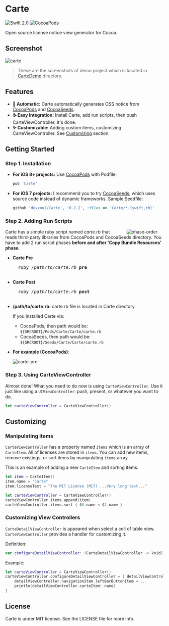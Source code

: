 Carte
=====

![Swift 2.0](https://img.shields.io/badge/Swift-2.0-orange.svg)
[![CocoaPods](http://img.shields.io/cocoapods/v/Carte.svg?style=flat)](https://cocoapods.org/pods/Carte)

Open source license notice view generator for Cocoa.


Screenshot
----------

![carte](https://cloud.githubusercontent.com/assets/931655/9243550/d781a822-41cc-11e5-91bb-8b5123b2c91e.png)


> These are the screenshots of demo project which is located in [CarteDemo](https://github.com/devxoul/Carte/tree/master/CarteDemo) directory.


Features
--------

- **:red_car: Automatic:** Carte automatically generates OSS notice from [CocoaPods](https://cocoapods.org) and [CocoaSeeds](https://github.com/devxoul/CoocaSeeds).
- **:coffee: Easy Integration:** Install Carte, add run scripts, then push CarteViewController. It's done.
- **:sparkles: Customizable:** Adding custom items, customizing CarteViewController. See [Customizing](#customizing) section.


Getting Started
---------------

### Step 1. Installation

- **For iOS 8+ projects:** Use [CocoaPods](https://cocoapods.org) with Podfile:

    ```ruby
    pod 'Carte'
    ```


- **For iOS 7 projects:** I recommend you to try [CocoaSeeds](https://github.com/devxoul/CocoaSeeds), which uses source code instead of dynamic frameworks. Sample Seedfile:

    ```ruby
    github 'devxoul/Carte', '0.2.2', :files => 'Carte/*.{swift,rb}'
    ```


### Step 2. Adding Run Scripts

<img src="https://cloud.githubusercontent.com/assets/931655/9232206/6cd6cec2-4167-11e5-8bcd-9d911cf59a50.png" alt="phase-order" align="right" hspace="20">

Carte has a simple ruby script named *carte.rb* that reads third-party libraries from CocoaPods and CocoaSeeds directory. You have to add 2 run script phases **before and after 'Copy Bundle Resources' phase**.

- **Carte Pre**

    <pre>
    ruby <i>/path/to/carte.rb</i> <b>pre</b>
    </pre>

- **Carte Post**

    <pre>
    ruby <i>/path/to/carte.rb</i> <b>post</b>
    </pre>

- **/path/to/carte.rb:** carte.rb file is located in Carte directory.

    If you installed Carte via:

    - CocoaPods, then path would be: `${SRCROOT}/Pods/Carte/Carte/carte.rb`
    - CocoaSeeds, then path would be: `${SRCROOT}/Seeds/Carte/Carte/carte.rb`

- **For example (CocoaPods)**:

    ![carte-pre](https://cloud.githubusercontent.com/assets/931655/9234048/71a32392-4171-11e5-8aea-dfdf434b24f0.png)


### Step 3. Using CarteViewController

Almost done! What you need to do now is using `CarteViewController`. Use it just like using a `UIViewController`: push, present, or whatever you want to do.

```swift
let carteViewController = CarteViewController()
```


Customizing
-----------

### Manipulating items

`CarteViewController` has a property named `items` which is an array of `CarteItem`. All of licenses are stored in `items`. You can add new items, remove existings, or sort items by manipulating `items` array.

This is an example of adding a new `CarteItem` and sorting items.

```swift
let item = CarteItem()
item.name = "Carte"
item.licenseText = "The MIT License (MIT) ...Very long text..."

let carteViewController = CarteViewController()
carteViewController.items.append(item)
carteViewController.items.sort { $0.name < $1.name }
```

### Customizing View Controllers

`CarteDetailViewController` is appeared when select a cell of table view. `CarteViewController` provides a handler for customizing it.

Definition: 

```swift
var configureDetailViewController: (CarteDetailViewController -> Void)?
```

Example:

```swift
let carteViewController = CarteViewController()
carteViewController.configureDetailViewController = { detailViewController in
    detailViewController.navigationItem.leftBarButtonItem = ...
    println(detailViewController.carteItem!.name)
}
```


License
-------

Carte is under MIT license. See the LICENSE file for more info.
